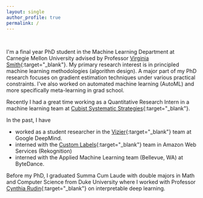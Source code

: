 ```yaml
---
layout: single
author_profile: true
permalink: /
---
```


<br>

I'm a final year PhD student in the Machine Learning Department at Carnegie Mellon University advised by Professor [Virginia Smith](https://www.cs.cmu.edu/~smithv/){:target="_blank"}. My primary research interest is in principled machine learning methodologies (algorithm design). A major part of my PhD research focuses on gradient estimation techniques under various practical constraints. I've also worked on automated machine learning (AutoML) and more specifically meta-learning in grad school. 

Recently I had a great time working as a Quantitative Research Intern in a machine learning team at [Cubist Systematic Strategies](https://point72.com/cubist/){:target="_blank"}.

In the past, I have
- worked as a student researcher in the [Vizier](https://research.google/pubs/google-vizier-a-service-for-black-box-optimization/){:target="_blank"} team at Google DeepMind.
- interned with the [Custom Labels](https://aws.amazon.com/rekognition/custom-labels-features/){:target="_blank"} team in Amazon Web Services (Rekognition)
- interned with the Applied Machine Learning team (Bellevue, WA) at ByteDance. 

<!-- I have worked on areas including meta-learning, zeroth-order-gradient estimation, out-of-distribution generalization/evaluation, federated learning, privacy protection, and model interpretability. -->

Before my PhD, I graduated Summa Cum Laude with double majors in Math and Computer Science from Duke University where I worked with Professor [Cynthia Rudin](https://users.cs.duke.edu/~cynthia/){:target="_blank"} on interpretable deep learning.

<!-- **I am on the job market with a start date in 2025. Please reach out if you think I'm good fit. Thanks!** -->